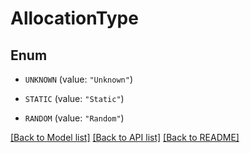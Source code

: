 # AllocationType

## Enum


* `UNKNOWN` (value: `"Unknown"`)

* `STATIC` (value: `"Static"`)

* `RANDOM` (value: `"Random"`)


[[Back to Model list]](../README.md#documentation-for-models) [[Back to API list]](../README.md#documentation-for-api-endpoints) [[Back to README]](../README.md)



